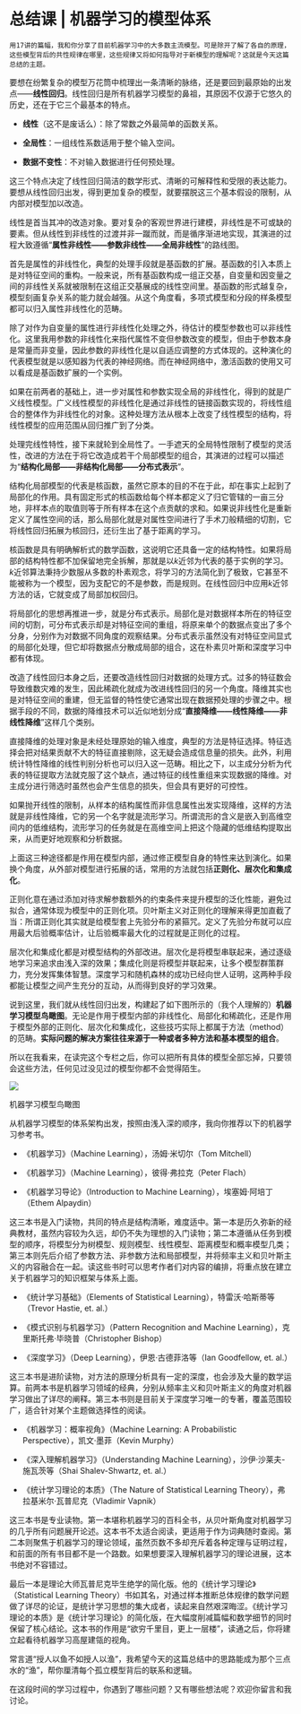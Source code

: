 # 总结课 | 机器学习的模型体系

    用17讲的篇幅，我和你分享了目前机器学习中的大多数主流模型。可是除开了解了各自的原理，这些模型背后的共性规律在哪里，这些规律又将如何指导对于新模型的理解呢？这就是今天这篇总结的主题。

要想在纷繁复杂的模型万花筒中梳理出一条清晰的脉络，还是要回到最原始的出发点——**线性回归**。线性回归是所有机器学习模型的鼻祖，其原因不仅源于它悠久的历史，还在于它三个最基本的特点。

*   **线性**（这不是废话么）：除了常数之外最简单的函数关系。
    
*   **全局性**：一组线性系数适用于整个输入空间。
    
*   **数据不变性**：不对输入数据进行任何预处理。
    

这三个特点决定了线性回归简洁的数学形式、清晰的可解释性和受限的表达能力。要想从线性回归出发，得到更加复杂的模型，就要摆脱这三个基本假设的限制，从内部对模型加以改造。

线性是首当其冲的改造对象。要对复杂的客观世界进行建模，非线性是不可或缺的要素。但从线性到非线性的过渡并非一蹴而就，而是循序渐进地实现，其演进的过程大致遵循“**属性非线性——参数非线性——全局非线性**”的路线图。

首先是属性的非线性化，典型的处理手段就是基函数的扩展。基函数的引入本质上是对特征空间的重构。一般来说，所有基函数构成一组正交基，自变量和因变量之间的非线性关系就被限制在这组正交基展成的线性空间里。基函数的形式越复杂，模型刻画复杂关系的能力就会越强。从这个角度看，多项式模型和分段的样条模型都可以归入属性非线性化的范畴。

除了对作为自变量的属性进行非线性化处理之外，待估计的模型参数也可以非线性化。这里我用参数的非线性化来指代属性不变但参数改变的模型，但由于参数本身是常量而非变量，因此参数的非线性化是以自适应调整的方式体现的。这种演化的代表模型就是以感知器为代表的神经网络。而在神经网络中，激活函数的使用又可以看成是基函数扩展的一个实例。

如果在前两者的基础上，进一步对属性和参数实现全局的非线性化，得到的就是广义线性模型。广义线性模型的非线性化是通过非线性的链接函数实现的，将线性组合的整体作为非线性化的对象。这种处理方法从根本上改变了线性模型的结构，将线性模型的应用范围从回归推广到了分类。

处理完线性特性，接下来就轮到全局性了。一手遮天的全局特性限制了模型的灵活性，改进的方法在于将它改造成若干个局部模型的组合，其演进的过程可以描述为“**结构化局部——非结构化局部——分布式表示**”。

结构化局部模型的代表是核函数，虽然它原本的目的不在于此，却在事实上起到了局部化的作用。具有固定形式的核函数给每个样本都定义了归它管辖的一亩三分地，非样本点的取值则等于所有样本在这个点贡献的求和。如果说非线性化是重新定义了属性空间的话，那么局部化就是对属性空间进行了手术刀般精细的切割，它将线性回归拓展为核回归，还衍生出了基于距离的学习。

核函数是具有明确解析式的数学函数，这说明它还具备一定的结构特性。如果将局部的结构特性都不加保留地完全拆解，那就是以$k$近邻为代表的基于实例的学习。$k$近邻算法秉持少数服从多数的朴素观念，将学习的方法简化到了极致，它甚至不能被称为一个模型，因为支配它的不是参数，而是规则。在线性回归中应用$k$近邻方法的话，它就变成了局部加权回归。

将局部化的思想再推进一步，就是分布式表示。局部化是对数据样本所在的特征空间的切割，可分布式表示却是对特征空间的重组，将原来单个的数据点变出了多个分身，分别作为对数据不同角度的观察结果。分布式表示虽然没有对特征空间显式的局部化处理，但它却将数据点分散成局部的组合，这在朴素贝叶斯和深度学习中都有体现。

改造了线性回归本身之后，还要改造线性回归对数据的处理方式。过多的特征数会导致维数灾难的发生，因此稀疏化就成为改进线性回归的另一个角度。降维其实也是对特征空间的重建，但无监督的特性使它通常出现在数据预处理的步骤之中。根据手段的不同，数据的降维技术可以近似地划分成“**直接降维——线性降维——非线性降维**”这样几个类别。

直接降维的处理对象是未经处理原始的输入维度，典型的方法是特征选择。特征选择会把对结果贡献不大的特征直接剔除，这无疑会造成信息量的损失。此外，利用统计特性降维的线性判别分析也可以归入这一范畴。相比之下，以主成分分析为代表的特征提取方法就克服了这个缺点，通过特征的线性重组来实现数据的降维。对主成分进行筛选时虽然也会产生信息的损失，但会具有更好的可控性。

如果抛开线性的限制，从样本的结构属性而非信息属性出发实现降维，这样的方法就是非线性降维，它的另一个名字就是流形学习。所谓流形的含义是嵌入到高维空间内的低维结构，流形学习的任务就是在高维空间上把这个隐藏的低维结构提取出来，从而更好地观察和分析数据。

上面这三种途径都是作用在模型内部，通过修正模型自身的特性来达到演化。如果换个角度，从外部对模型进行拓展的话，常用的方法就包括**正则化、层次化和集成化**。

正则化意在通过添加对待求解参数额外的约束条件来提升模型的泛化性能，避免过拟合，通常体现为模型中的正则化项。贝叶斯主义对正则化的理解来得更加直截了当：所谓正则化其实就是给模型套上先验分布的紧箍咒。定义了先验分布就可以应用最大后验概率估计，让后验概率最大化的过程就是正则化的过程。

层次化和集成化都是对模型结构的外部改进。层次化是将模型串联起来，通过逐级地学习来追求由浅入深的效果；集成化则是将模型并联起来，让多个模型群策群力，充分发挥集体智慧。深度学习和随机森林的成功已经向世人证明，这两种手段都能让模型之间产生充分的互动，从而得到良好的学习效果。

说到这里，我们就从线性回归出发，构建起了如下图所示的（我个人理解的）**机器学习模型鸟瞰图**。无论是作用于模型内部的非线性化、局部化和稀疏化，还是作用于模型外部的正则化、层次化和集成化，这些技巧实际上都属于方法（method）的范畴。**实际问题的解决方案往往来源于一种或者多种方法和基本模型的组合**。

所以在我看来，在读完这个专栏之后，你可以把所有具体的模型全部忘掉，只要领会这些方法，任何见过没见过的模型你都不会觉得陌生。

![](https://static001.geekbang.org/resource/image/75/db/75c3743acd9cdf8e72d7c9ca18aa03db.png)

机器学习模型鸟瞰图

从机器学习模型的体系架构出发，按照由浅入深的顺序，我向你推荐以下的机器学习参考书。

*   《机器学习》（Machine Learning），汤姆·米切尔（Tom Mitchell）
    
*   《机器学习》（Machine Learning），彼得·弗拉克（Peter Flach）
    
*   《机器学习导论》（Introduction to Machine Learning），埃塞姆·阿培丁（Ethem Alpaydin）
    

这三本书是入门读物，共同的特点是结构清晰，难度适中。第一本是历久弥新的经典教材，虽然内容较为久远，却仍不失为理想的入门读物；第二本遵循从任务到模型的顺序，将模型分为树模型、规则模型、线性模型、距离模型和概率模型几类；第三本则先后介绍了参数方法、非参数方法和局部模型，并将频率主义和贝叶斯主义的内容融合在一起。读这些书时可以思考作者们对内容的编排，将重点放在建立关于机器学习的知识框架与体系上面。

*   《统计学习基础》（Elements of Statistical Learning），特雷沃·哈斯蒂等（Trevor Hastie, et. al.）
    
*   《模式识别与机器学习》（Pattern Recognition and Machine Learning），克里斯托弗·毕晓普（Christopher Bishop）
    
*   《深度学习》（Deep Learning），伊恩·古德菲洛等（Ian Goodfellow, et. al.）
    

这三本书是进阶读物，对方法的原理分析具有一定的深度，也会涉及大量的数学运算。前两本书是机器学习领域的经典，分别从频率主义和贝叶斯主义的角度对机器学习做出了详尽的阐释。第三本书则是目前关于深度学习唯一的专著，覆盖范围较广，适合针对某个主题做选择性的阅读。

*   《机器学习：概率视角》（Machine Learning: A Probabilistic Perspective），凯文·墨菲（Kevin Murphy）
    
*   《深入理解机器学习》（Understanding Machine Learning），沙伊·沙莱夫-施瓦茨等（Shai Shalev-Shwartz, et. al.）
    
*   《统计学习理论的本质》（The Nature of Statistical Learning Theory），弗拉基米尔·瓦普尼克（Vladimir Vapnik）
    

这三本书是专业读物。第一本堪称机器学习的百科全书，从贝叶斯角度对机器学习的几乎所有问题展开论述。这本书不太适合阅读，更适用于作为词典随时查阅。第二本则聚焦于机器学习的理论领域，虽然页数不多却充斥着各种定理与证明过程，和前面的所有书目都不是一个路数。如果想要深入理解机器学习的理论进展，这本书绝对不容错过。

最后一本是理论大师瓦普尼克毕生绝学的简化版。他的《统计学习理论》（Statistical Learning Theory）书如其名，对通过样本推断总体规律的数学问题做了详尽的论证，是统计学习思想的集大成者，读起来自然艰深晦涩。《统计学习理论的本质》是《统计学习理论》的简化版，在大幅度削减篇幅和数学细节的同时保留了核心结论。这本书的作用是“欲穷千里目，更上一层楼”，读通之后，你将建立起看待机器学习高屋建瓴的视角。

常言道“授人以鱼不如授人以渔”，我希望今天的这篇总结中的思路能成为那个三点水的“渔”，帮你厘清每个孤立模型背后的联系和逻辑。

在这段时间的学习过程中，你遇到了哪些问题？又有哪些想法呢？欢迎你留言和我讨论。
    
